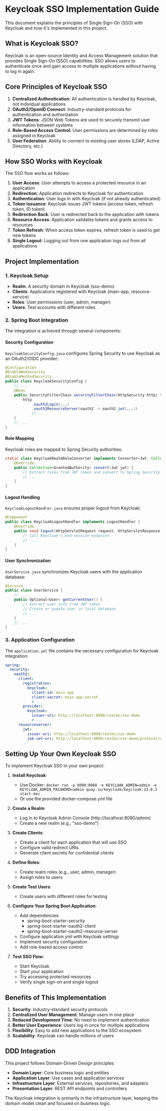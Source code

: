 # Keycloak SSO Implementation Guide

This document explains the principles of Single Sign-On (SSO) with Keycloak and how it's implemented in this project.

## What is Keycloak SSO?

Keycloak is an open-source Identity and Access Management solution that provides Single Sign-On (SSO) capabilities. SSO allows users to authenticate once and gain access to multiple applications without having to log in again.

## Core Principles of Keycloak SSO

1. **Centralized Authentication**: All authentication is handled by Keycloak, not individual applications
2. **OAuth2/OpenID Connect**: Industry-standard protocols for authentication and authorization
3. **JWT Tokens**: JSON Web Tokens are used to securely transmit user information between systems
4. **Role-Based Access Control**: User permissions are determined by roles assigned in Keycloak
5. **User Federation**: Ability to connect to existing user stores (LDAP, Active Directory, etc.)

## How SSO Works with Keycloak

The SSO flow works as follows:

1. **User Access**: User attempts to access a protected resource in an application
2. **Redirection**: Application redirects to Keycloak for authentication
3. **Authentication**: User logs in with Keycloak (if not already authenticated)
4. **Token Issuance**: Keycloak issues JWT tokens (access token, refresh token, ID token)
5. **Redirection Back**: User is redirected back to the application with tokens
6. **Resource Access**: Application validates tokens and grants access to resources
7. **Token Refresh**: When access token expires, refresh token is used to get new tokens
8. **Single Logout**: Logging out from one application logs out from all applications

## Project Implementation

### 1. Keycloak Setup

- **Realm**: A security domain in Keycloak (sso-demo)
- **Clients**: Applications registered with Keycloak (main-app, resource-service)
- **Roles**: User permissions (user, admin, manager)
- **Users**: Test accounts with different roles

### 2. Spring Boot Integration

The integration is achieved through several components:

#### Security Configuration

`KeycloakSecurityConfig.java` configures Spring Security to use Keycloak as an OAuth2/OIDC provider:

```java
@Configuration
@EnableWebSecurity
@EnableMethodSecurity
public class KeycloakSecurityConfig {
    // ...
    @Bean
    public SecurityFilterChain securityFilterChain(HttpSecurity http) throws Exception {
        http
            .oauth2Login(...)
            .oauth2ResourceServer(oauth2 -> oauth2.jwt(...))
            // ...
    }
    // ...
}
```

#### Role Mapping

Keycloak roles are mapped to Spring Security authorities:

```java
static class KeycloakRealmRoleConverter implements Converter<Jwt, Collection<GrantedAuthority>> {
    @Override
    public Collection<GrantedAuthority> convert(Jwt jwt) {
        // Extract roles from JWT token and convert to Spring Security authorities
        // ...
    }
}
```

#### Logout Handling

`KeycloakLogoutHandler.java` ensures proper logout from Keycloak:

```java
@Component
public class KeycloakLogoutHandler implements LogoutHandler {
    @Override
    public void logout(HttpServletRequest request, HttpServletResponse response, Authentication authentication) {
        // Call Keycloak's end-session endpoint
        // ...
    }
}
```

#### User Synchronization

`UserService.java` synchronizes Keycloak users with the application database:

```java
@Service
public class UserService {
    // ...
    public Optional<User> getCurrentUser() {
        // Extract user info from JWT token
        // Create or update user in local database
        // ...
    }
    // ...
}
```

### 3. Application Configuration

The `application.yml` file contains the necessary configuration for Keycloak integration:

```yaml
spring:
  security:
    oauth2:
      client:
        registration:
          keycloak:
            client-id: main-app
            client-secret: main-app-secret
            # ...
        provider:
          keycloak:
            issuer-uri: http://localhost:8090/realms/sso-demo
            # ...
      resourceserver:
        jwt:
          issuer-uri: http://localhost:8090/realms/sso-demo
          jwk-set-uri: http://localhost:8090/realms/sso-demo/protocol/openid-connect/certs
```

## Setting Up Your Own Keycloak SSO

To implement Keycloak SSO in your own project:

1. **Install Keycloak**:
   - Use Docker: `docker run -p 8090:8080 -e KEYCLOAK_ADMIN=admin -e KEYCLOAK_ADMIN_PASSWORD=admin quay.io/keycloak/keycloak:23.0.3 start-dev`
   - Or use the provided docker-compose.yml file

2. **Create a Realm**:
   - Log in to Keycloak Admin Console (http://localhost:8090/admin)
   - Create a new realm (e.g., "sso-demo")

3. **Create Clients**:
   - Create a client for each application that will use SSO
   - Configure valid redirect URIs
   - Generate client secrets for confidential clients

4. **Define Roles**:
   - Create realm roles (e.g., user, admin, manager)
   - Assign roles to users

5. **Create Test Users**:
   - Create users with different roles for testing

6. **Configure Your Spring Boot Application**:
   - Add dependencies:
     - spring-boot-starter-security
     - spring-boot-starter-oauth2-client
     - spring-boot-starter-oauth2-resource-server
   - Configure application.yml with Keycloak settings
   - Implement security configuration
   - Add role-based access control

7. **Test SSO Flow**:
   - Start Keycloak
   - Start your application
   - Try accessing protected resources
   - Verify single sign-on and single logout

## Benefits of This Implementation

1. **Security**: Industry-standard security protocols
2. **Centralized User Management**: Manage users in one place
3. **Reduced Development Time**: No need to implement authentication
4. **Better User Experience**: Users log in once for multiple applications
5. **Flexibility**: Easy to add new applications to the SSO ecosystem
6. **Scalability**: Keycloak can handle millions of users

## DDD Integration

This project follows Domain-Driven Design principles:

- **Domain Layer**: Core business logic and entities
- **Application Layer**: Use cases and application services
- **Infrastructure Layer**: External services, repositories, and adapters
- **Presentation Layer**: REST API endpoints and controllers

The Keycloak integration is primarily in the infrastructure layer, keeping the domain model clean and focused on business logic.
